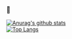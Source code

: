 ### 🐙
[![Anurag's github stats](https://github-readme-stats.vercel.app/api?username=InTereSTingHE&theme=highcontrast&show_icons=true)](https://github.com/anuraghazra/github-readme-stats)  
[![Top Langs](https://github-readme-stats.vercel.app/api/top-langs/?username=InTereSTingHE&layout=compact)](https://github.com/anuraghazra/github-readme-stats)
<!--
**InTereSTingHE/InTereSTingHE** is a ✨ _special_ ✨ repository because its `README.md` (this file) appears on your GitHub profile.

Here are some ideas to get you started:

- 🔭 I’m currently working on ...
- 🌱 I’m currently learning ...
- 👯 I’m looking to collaborate on ...
- 🤔 I’m looking for help with ...
- 💬 Ask me about ...
- 📫 How to reach me: ...
- 😄 Pronouns: ...
- ⚡ Fun fact: ...
-->
